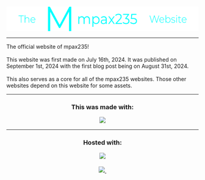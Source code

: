 <div class="header">
  <p align="center">
    <img style="height: 64px; width: 547.95px;" src="assets/images/docs/thempax235website.png">
  </p>
</div>
<hr>
The official website of mpax235!
<br><br>
This website was first made on July 16th, 2024. It was published on September 1st, 2024 with the first blog post being on August 31st, 2024.
<br><br>
This also serves as a core for all of the mpax235 websites. Those other websites depend on this website for some assets.
<hr>
<h3 align="center">This was made with:</h3>
<p align="center">
  <a href="https://skillicons.dev" align="center">
    <img src="https://skillicons.dev/icons?i=html,css,js" />
  </a><br>
</p>
<hr>
<h3 align="center">Hosted with:</h3>
<p align="center">
  <a href="https://www.namecheap.com" align="center">
    <img src="https://upload.wikimedia.org/wikipedia/commons/2/2c/Namecheap_Logo.svg" /><br><br>
    <img src="https://pages.github.com/images/logo.svg">
    <img src="">
  </a><br>
</p>